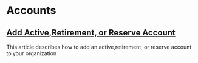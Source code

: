 # Accounts

## [Add Active,Retirement, or Reserve Account](https://mrets.github.io/Help/add_account)
This article describes how to add an active,retirement, or reserve account to your organization
